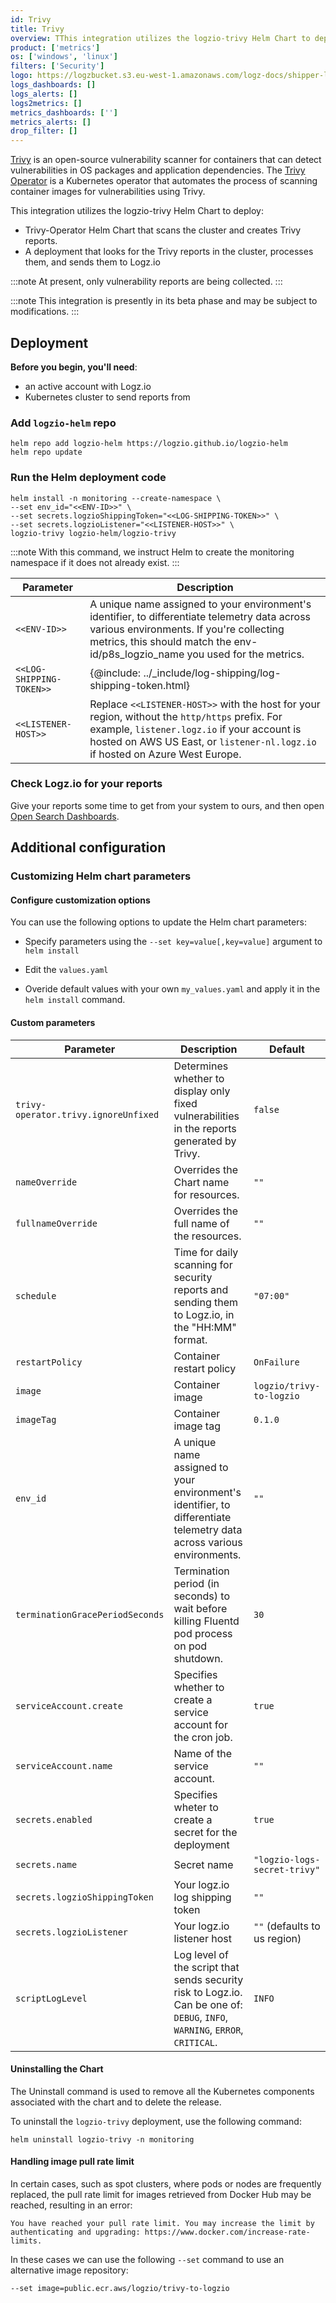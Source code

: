 ```yaml
---
id: Trivy
title: Trivy
overview: TThis integration utilizes the logzio-trivy Helm Chart to deploy the trivy-Operator Helm Chart that scans the cluster and creates Trivy reports and a  deployment that looks for the Trivy reports in the cluster, processes them, and sends them to Logz.io
product: ['metrics']
os: ['windows', 'linux']
filters: ['Security']
logo: https://logzbucket.s3.eu-west-1.amazonaws.com/logz-docs/shipper-logos/trivy-logo.png
logs_dashboards: []
logs_alerts: []
logs2metrics: []
metrics_dashboards: ['']
metrics_alerts: []
drop_filter: []
---
```



[Trivy](https://www.aquasec.com/products/trivy/) is an open-source vulnerability scanner for containers that can detect vulnerabilities in OS packages and application dependencies. The [Trivy Operator](https://github.com/aquasecurity/trivy-operator) is a Kubernetes operator that automates the process of scanning container images for vulnerabilities using Trivy.

This integration utilizes the logzio-trivy Helm Chart to deploy:

* Trivy-Operator Helm Chart that scans the cluster and creates Trivy reports.
* A deployment that looks for the Trivy reports in the cluster, processes them, and sends them to Logz.io

:::note
At present, only vulnerability reports are being collected.
:::
 

:::note
This integration is presently in its beta phase and may be subject to modifications.
:::
 

## Deployment

**Before you begin, you'll need**: 

* an active account with Logz.io
* Kubernetes cluster to send reports from

 


### Add `logzio-helm` repo
  
```shell
helm repo add logzio-helm https://logzio.github.io/logzio-helm
helm repo update
```

### Run the Helm deployment code

```shell
helm install -n monitoring --create-namespace \
--set env_id="<<ENV-ID>>" \
--set secrets.logzioShippingToken="<<LOG-SHIPPING-TOKEN>>" \
--set secrets.logzioListener="<<LISTENER-HOST>>" \
logzio-trivy logzio-helm/logzio-trivy
```


:::note
With this command, we instruct Helm to create the monitoring namespace if it does not already exist.
:::
 

| Parameter | Description |
|---|---|
| `<<ENV-ID>>` | A unique name assigned to your environment's identifier, to differentiate telemetry data across various environments. If you're collecting metrics, this should match the env-id/p8s_logzio_name you used for the metrics.
| `<<LOG-SHIPPING-TOKEN>>` | {@include: ../_include/log-shipping/log-shipping-token.html} |
| `<<LISTENER-HOST>>` | Replace `<<LISTENER-HOST>>` with the host for your region, without the `http/https` prefix. For example, `listener.logz.io` if your account is hosted on AWS US East, or `listener-nl.logz.io` if hosted on Azure West Europe.  |


### Check Logz.io for your reports

Give your reports some time to get from your system to ours,
and then open [Open Search Dashboards](https://app.logz.io/#/dashboard/osd).

 
## Additional configuration

###  Customizing Helm chart parameters


#### Configure customization options

You can use the following options to update the Helm chart parameters:

* Specify parameters using the `--set key=value[,key=value]` argument to `helm install`

* Edit the `values.yaml`

* Overide default values with your own `my_values.yaml` and apply it in the `helm install` command.

#### Custom parameters

| Parameter	| Description | Default |
| --- | --- | --- |
| `trivy-operator.trivy.ignoreUnfixed` | Determines whether to display only fixed vulnerabilities in the reports generated by Trivy. | `false` |
| `nameOverride` | Overrides the Chart name for resources. | `""` |
| `fullnameOverride` | Overrides the full name of the resources. | `""` |
| `schedule` | Time for daily scanning for security reports and sending them to Logz.io, in the "HH:MM" format. | `"07:00"` |
| `restartPolicy` | Container restart policy | `OnFailure` |
| `image` | Container image | `logzio/trivy-to-logzio` |
| `imageTag` | Container image tag | `0.1.0` |
| `env_id` | A unique name assigned to your environment's identifier, to differentiate telemetry data across various environments. | `""` |
| `terminationGracePeriodSeconds` | Termination period (in seconds) to wait before killing Fluentd pod process on pod shutdown. | `30` |
| `serviceAccount.create` | Specifies whether to create a service account for the cron job. | `true` |
| `serviceAccount.name` | Name of the service account. | `""` |
| `secrets.enabled` | Specifies wheter to create a secret for the deployment | `true` |
| `secrets.name` | Secret name | `"logzio-logs-secret-trivy"` |
| `secrets.logzioShippingToken` | Your logz.io log shipping token | `""` |
| `secrets.logzioListener` | Your logz.io listener host | `""` (defaults to us region) |
| `scriptLogLevel` | Log level of the script that sends security risk to Logz.io. Can be one of: `DEBUG`, `INFO`, `WARNING`, `ERROR`, `CRITICAL`. | `INFO` |


#### Uninstalling the Chart

The Uninstall command is used to remove all the Kubernetes components associated with the chart and to delete the release.  

To uninstall the `logzio-trivy` deployment, use the following command:

```shell
helm uninstall logzio-trivy -n monitoring
```

#### Handling image pull rate limit

In certain cases, such as spot clusters, where pods or nodes are frequently replaced, the pull rate limit for images retrieved from Docker Hub may be reached, resulting in an error:

```
You have reached your pull rate limit. You may increase the limit by authenticating and upgrading: https://www.docker.com/increase-rate-limits.
```

In these cases we can use the following `--set` command to use an alternative image repository:

```shell
--set image=public.ecr.aws/logzio/trivy-to-logzio
```